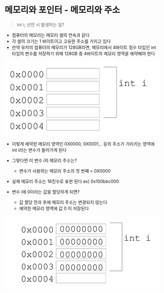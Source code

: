 # 메모리와 포인터 - 메모리와 주소

> int i; 선언 시 발생하는 일?

- 컴퓨터의 메모리는 메모리 셀의 연속과 같다
- 각 셀의 크기는 1 바이트이고 고유한 주소를 가지고 있다
- 만약 유저의 컴퓨터의 메모리가 128GB라면, 메모리에서 4바이트 정수 타입인 int 타입의 변수를 저장하기 위해 128GB 중 4바이트의 메모리 영역을 예약해야 한다

![Alt text](image.png)

- 이렇게 예약한 메모리 영역인 0X0000, 0X0001,.. 등의 주소가 가리키는 영역에 int i라는 변수가 들어가게 된다
- 그렇다면 이 변수 i의 메모리 주소는?

  - 변수가 사용하는 메모리 주소의 첫 번째 = 0X0000

- 실제 메모리 주소는 16진수로 표현 된다 ex) 0x100bbc000

- 변수 i에 0이라는 값을 할당하게 되면?
  - 값 할당 전과 후에 메모리 주소는 변경되지 않는다
  - 예약한 메모리 영역에 값 0 이 저장된다

![Alt text](image-1.png)
